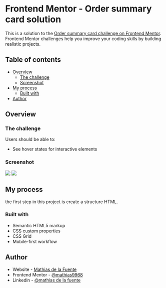 # Frontend Mentor - Order summary card solution

This is a solution to the [Order summary card challenge on Frontend Mentor](https://www.frontendmentor.io/challenges/order-summary-component-QlPmajDUj). Frontend Mentor challenges help you improve your coding skills by building realistic projects. 

## Table of contents

- [Overview](#overview)
  - [The challenge](#the-challenge)
  - [Screenshot](#screenshot)
- [My process](#my-process)
  - [Built with](#built-with)
- [Author](#author)


## Overview

### The challenge

Users should be able to:

- See hover states for interactive elements

### Screenshot

![](./desktop-resolve.jpg)
![](./mobile-resolve.jpg)



## My process
the first step in this project is create a structure HTML.

### Built with

- Semantic HTML5 markup
- CSS custom properties
- CSS Grid
- Mobile-first workflow


## Author

- Website - [Mathias de la Fuente](https://github.com/mathias9968)
- Frontend Mentor - [@mathias9968](https://www.frontendmentor.io/profile/mathias9968)
- Linkedin - [@mathias de la fuente](https://www.linkedin.com/in/mathias-de-la-fuente-732515118/)


